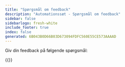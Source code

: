 ```yaml
---
title: "Spørgsmål om feedback"
description: "Automationssæt - Spørgsmål om feedback"
sidebar: false
sidebarlogo: fresh-white
include_footer: true
index: false
generated: 6B043B0D66B03D673094FDFC560E55CE573AAAAD
---
```


Giv din feedback på følgende spørgsmål:

{{<questions name="/content/da/feedback.json" completed="Tak fordi du udfyldte spørgsmål" shownavigationbuttons="false" locale="da">}}
